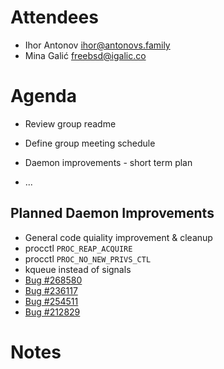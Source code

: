 # Attendees

- Ihor Antonov <ihor@antonovs.family>
- Mina Galić <freebsd@igalic.co>

# Agenda

- Review group readme
- Define group meeting schedule
- Daemon improvements - short term plan

- ...

## Planned Daemon Improvements
- General code quiality improvement & cleanup
- procctl `PROC_REAP_ACQUIRE`
- procctl `PROC_NO_NEW_PRIVS_CTL`
- kqueue instead of signals
-  [Bug #268580](https://bugs.freebsd.org/bugzilla/show_bug.cgi?id=268580)
-  [Bug #236117](https://bugs.freebsd.org/bugzilla/show_bug.cgi?id=236117)
-  [Bug #254511](https://bugs.freebsd.org/bugzilla/show_bug.cgi?id=254511)
-  [Bug #212829](https://bugs.freebsd.org/bugzilla/show_bug.cgi?id=212829)


# Notes

